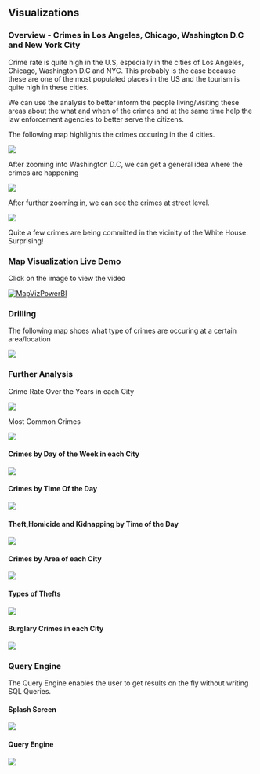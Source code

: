 ## Visualizations

### Overview - Crimes in Los Angeles, Chicago, Washington D.C and New York City

Crime rate is quite high in the U.S, especially in the cities of Los Angeles, Chicago, Washington D.C and NYC. This probably is the case because these are one of the most populated places in the US and the tourism is quite high in these cities. 

We can use the analysis to better inform the people living/visiting these areas about the what and when of the crimes and at the same time help the law enforcement agencies to better serve the citizens.

The following map highlights the crimes occuring in the 4 cities. 

![](/viz/FullMap.PNG)

After zooming into Washington D.C, we can get a general idea where the crimes are happening

![](/viz/Crimes-DC.PNG)

After further zooming in, we can see the crimes at street level. 

![](https://github.com/sachalrana/Criminology/blob/master/viz/Crimes-DC_Detailed.PNG)

Quite a few crimes are being committed in the vicinity of the White House. Surprising!

### Map Visualization Live Demo
Click on the image to view the video

[![MapVizPowerBI](http://img.youtube.com/vi/4qBiBON2DwY/0.jpg)](http://www.youtube.com/watch?v=4qBiBON2DwY "Map Visualization Power BI Demo")


### Drilling
The following map shoes what type of crimes are occuring at a certain area/location

![](/viz/Crimes-DC_Drilled.PNG)

### Further Analysis
Crime Rate Over the Years in each City

![](/viz/YearlyCrimes.png)

Most Common Crimes

![](/viz/MostCommonCrimes.png)

#### Crimes by Day of the Week in each City

![](/viz/CrimesByDay.png)

#### Crimes by Time Of the Day

![](/viz/CrimesByTOD.png)


#### Theft,Homicide and Kidnapping by Time of the Day

![](/viz/THKtod.png)


#### Crimes by Area of each City

![](/viz/CrimeByAreas.png)

#### Types of Thefts

![](/viz/TheftSubtypes.png)

#### Burglary Crimes in each City

![](/viz/BurglaryTopCity.png)


### Query Engine
The Query Engine enables the user to get results on the fly without writing SQL Queries. 

#### Splash Screen

![](/viz/LogoWithNames.jpg)

#### Query Engine

![](/viz/QueryEngine.PNG)


